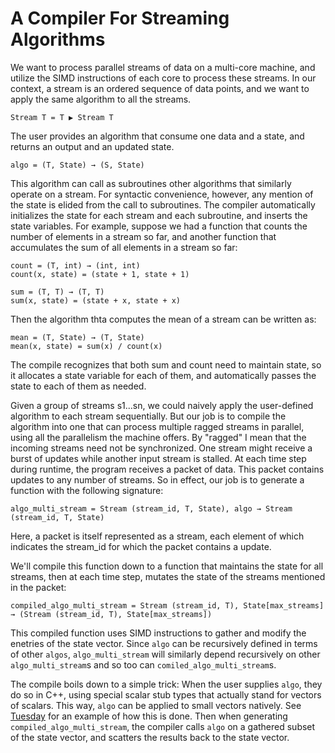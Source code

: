 # A Compiler For Streaming Algorithms

We want to process parallel streams of data on a multi-core machine, and utilize
the SIMD instructions of each core to process these streams. In our context, a
stream is an ordered sequence of data points, and we want to apply the same
algorithm to all the streams.

```
Stream T = T ▶ Stream T
```

The user provides an algorithm that consume one data and a state, and returns an
output and an updated state. 

```
algo = (T, State) → (S, State)
```

This algorithm can call as subroutines other algorithms that similarly operate
on a stream. For syntactic convenience, however,  any mention of the state is
elided from the call to subroutines. The compiler automatically initializes the
state for each stream and each subroutine, and inserts the state variables.
For example, suppose we had a function that counts the number of elements in a
stream so far, and another function that accumulates the sum of all elements in
a stream so far:

```
count = (T, int) → (int, int)
count(x, state) = (state + 1, state + 1)

sum = (T, T) → (T, T)
sum(x, state) = (state + x, state + x)
```

Then the algorithm thta computes the mean of a stream can be written as:

```
mean = (T, State) → (T, State)
mean(x, state) = sum(x) / count(x)
```

The compile recognizes that both sum and count need to maintain state, so it
allocates a state variable for each of them, and automatically passes the state
to each of them as needed.

Given a group of streams s1...sn, we could naively apply the user-defined
algorithm to each stream sequentially. But our job is to compile the algorithm
into one that can process multiple ragged streams in parallel, using all the
parallelism the machine offers. By "ragged" I mean that the incoming streams
need not be synchronized.  One stream might receive a burst of updates while
another input stream is stalled.  At each time step during runtime, the program
receives a packet of data. This packet contains updates to any number of
streams. So in effect, our job is to generate a function with the following
signature:

```
algo_multi_stream = Stream (stream_id, T, State), algo → Stream (stream_id, T, State)
```

Here, a packet is itself represented as a stream, each element of which
indicates the stream_id for which the packet contains a update.

We'll compile this function down to a function that maintains the state for all
streams, then at each time step, mutates the state of the streams mentioned in
the packet:

```
compiled_algo_multi_stream = Stream (stream_id, T), State[max_streams] → (Stream (stream_id, T), State[max_streams])
```

This compiled function uses SIMD instructions to gather and modify the enetries
of the state vector. Since `algo` can be recursively defined in terms of other
`algos`, `algo_multi_stream` will similarly depend recursively on other
`algo_multi_stream`s and so too can `comiled_algo_multi_stream`s.

The compile boils down to a simple trick: When the user supplies `algo`, they do
so in C++, using special scalar stub types that actually stand for vectors of
scalars.  This way, `algo` can be applied to small vectors natively. See
[Tuesday](https://github.com/Cincinesh/tue) for an example of how this is done.
Then when
generating `compiled_algo_multi_stream`, the compiler calls `algo` on a gathered
subset of the state vector, and scatters the results back to the state vector.